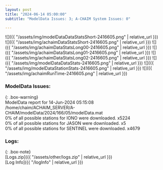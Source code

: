 ```yaml
---
layout: post
title: "2024-06-14 05:00:00"
subtitle: "ModelData Issues: 3; A-CHAIM System Issues: 0"

---
```


![]({{ "/assets/img/modelDataDataStatsShort-2416605.png" | relative_url }})
![]({{ "/assets/img/achaimDataStatsShort-2416605.png" | relative_url }})
![]({{ "/assets/img/achaimDataStatsLong00-2416605.png" | relative_url }})
![]({{ "/assets/img/achaimDataStatsLong01-2416605.png" | relative_url }})
![]({{ "/assets/img/achaimDataStatsLong02-2416605.png" | relative_url }})
![]({{ "/assets/img/modelDataDataStats-2416605.png" | relative_url }})
![]({{ "/assets/img/modelDataStationStats-2416605.png" | relative_url }})
![]({{ "/assets/img/achaimRunTime-2416605.png" | relative_url }})


### ModelData Issues:  
  
{: .box-warning}  
 ModelData report for 14-Jun-2024 05:15:08   
 /home/chaim/ACHAIM_SERVER/A-CHAIM/modelData/2024/166/05/modelData.mat   
 0% of all possible stations for IONO were downloaded. x5224   
 0% of all possible stations for JASON were downloaded. x5   
 0% of all possible stations for SENTINEL were downloaded. x4679   
  


### Logs:  
  
{: .box-note}  
[Logs.zip]({{ "/assets/other/logs.zip" | relative_url }})  
[Log Info]({{ "/logInfo" | relative_url }})  
